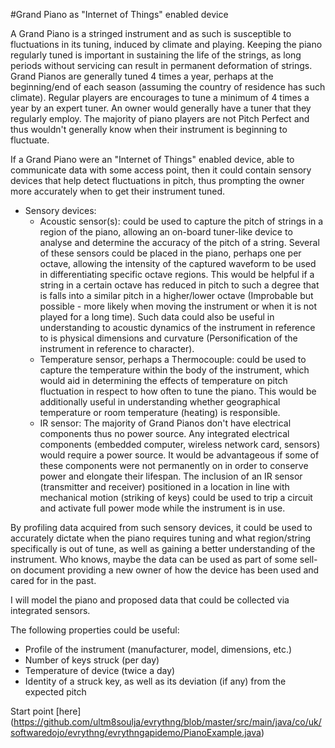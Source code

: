 #Grand Piano as "Internet of Things" enabled device

A Grand Piano is a stringed instrument and as such is susceptible to fluctuations in its tuning, induced by climate and playing.
Keeping the piano regularly tuned is important in sustaining the life of the strings, as long periods without servicing can result in permanent deformation of strings.
Grand Pianos are generally tuned 4 times a year, perhaps at the beginning/end of each season (assuming the country of residence has such climate).
Regular players are encourages to tune a minimum of 4 times a year by an expert tuner.
An owner would generally have a tuner that they regularly employ. The majority of piano players are not Pitch Perfect and thus wouldn't generally know when their instrument is beginning to fluctuate.

If a Grand Piano were an "Internet of Things" enabled device, able to communicate data with some access point, then it could contain sensory devices that help detect fluctuations in pitch, thus prompting the owner more accurately when to get their instrument tuned.
* Sensory devices:
	* Acoustic sensor(s): could be used to capture the pitch of strings in a region of the piano, allowing an on-board tuner-like device to analyse and determine the accuracy of the pitch of a string. Several of these sensors could be placed in the piano, perhaps one per octave, allowing the intensity of the captured waveform to be used in differentiating specific octave regions. This would be helpful if a string in a certain octave has reduced in pitch to such a degree that is falls into a similar pitch in a higher/lower octave (Improbable but possible - more likely when moving the instrument or when it is not played for a long time). Such data could also be useful in understanding to acoustic dynamics of the instrument in reference to is physical dimensions and curvature (Personification of the instrument in reference to character).
	* Temperature sensor, perhaps a Thermocouple: could be used to capture the temperature within the body of the instrument, which would aid in determining the effects of temperature on pitch fluctuation in respect to how often to tune the piano. This would be additionally useful in understanding whether geographical temperature or room temperature (heating) is responsible.
	* IR sensor: The majority of Grand Pianos don't have electrical components thus no power source. Any integrated electrical components (embedded computer, wireless network card, sensors) would require a power source. It would be advantageous if some of these components were not permanently on in order to conserve power and elongate their lifespan. The inclusion of an IR sensor (transmitter and receiver) positioned in a location in line with mechanical motion (striking of keys) could be used to trip a circuit and activate full power mode while the instrument is in use.

By profiling data acquired from such sensory devices, it could be used to accurately dictate when the piano requires tuning and what region/string specifically is out of tune, as well as gaining a better understanding of the instrument. Who knows, maybe the data can be used as part of some sell-on document providing a new owner of how the device has been used and cared for in the past.

I will model the piano and proposed data that could be collected via integrated sensors.

The following properties could be useful:
* Profile of the instrument (manufacturer, model, dimensions, etc.)
* Number of keys struck (per day)
* Temperature of device (twice a day)
* Identity of a struck key, as well as its deviation (if any) from the expected pitch


Start point [here] (https://github.com/ultm8soulja/evrythng/blob/master/src/main/java/co/uk/softwaredojo/evrythng/evrythngapidemo/PianoExample.java)
